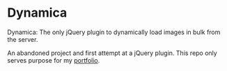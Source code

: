 # Dynamica
Dynamica: The only jQuery plugin to dynamically load images in bulk from the server.

An abandoned project and first attempt at a jQuery plugin. This repo only serves purpose for my [portfolio](http://www.portfolio.sjndesigns.co.uk/#Dynamica_jQuery-Plugin-And-Website).
